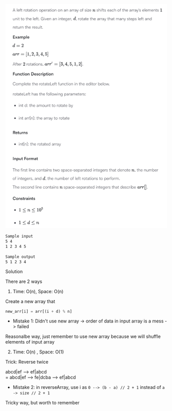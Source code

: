 ![Problem](./problem.png)

```
Sample input
5 4
1 2 3 4 5

Sample output
5 1 2 3 4
```

Solution

There are 2 ways

1. Time: O(n), Space: O(n)

Create a new array that

```python
new_arr[i] = arr[(i + d) % n]
```

-   Mistake 1: Didn't use new array -> order of data in input array is a mess -> failed

Reasonalbe way, just remember to use new array because we will shuffle elements of input array

2. Time: O(n) , Space: O(1)

Trick: Reverse twice

abcd|ef --> ef|abcd\
= abcd|ef --> fe|dcba --> ef|abcd

-   Mistake 2: in reverseArray, use i as `0 --> (b - a) // 2 + 1` instead of `a -> size // 2 + 1`

Tricky way, but worth to remember
